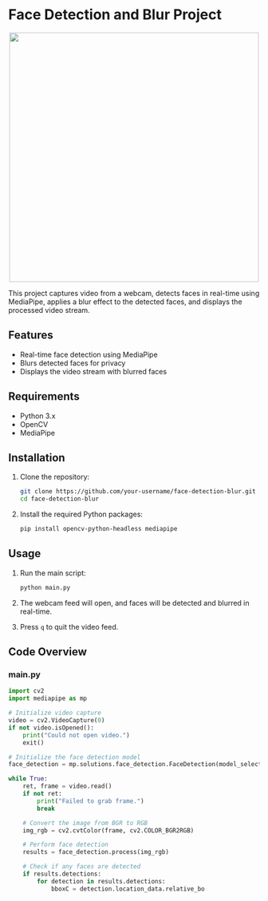 # Face Detection and Blur Project

<p align="center">
  <img src="https://cdn-images-1.medium.com/v2/1*9UGEaDhhWVmqEtmVXA394A.jpeg" width="500">
</p>

This project captures video from a webcam, detects faces in real-time using MediaPipe, applies a blur effect to the detected faces, and displays the processed video stream.

## Features

- Real-time face detection using MediaPipe
- Blurs detected faces for privacy
- Displays the video stream with blurred faces

## Requirements

- Python 3.x
- OpenCV
- MediaPipe

## Installation

1. Clone the repository:
    ```bash
    git clone https://github.com/your-username/face-detection-blur.git
    cd face-detection-blur
    ```

2. Install the required Python packages:
    ```bash
    pip install opencv-python-headless mediapipe
    ```

## Usage

1. Run the main script:
    ```bash
    python main.py
    ```

2. The webcam feed will open, and faces will be detected and blurred in real-time.

3. Press `q` to quit the video feed.

## Code Overview

### main.py

```python
import cv2
import mediapipe as mp

# Initialize video capture
video = cv2.VideoCapture(0)
if not video.isOpened():
    print("Could not open video.")
    exit()

# Initialize the face detection model
face_detection = mp.solutions.face_detection.FaceDetection(model_selection=0, min_detection_confidence=0.5)

while True:
    ret, frame = video.read()
    if not ret:
        print("Failed to grab frame.")
        break

    # Convert the image from BGR to RGB
    img_rgb = cv2.cvtColor(frame, cv2.COLOR_BGR2RGB)

    # Perform face detection
    results = face_detection.process(img_rgb)

    # Check if any faces are detected
    if results.detections:
        for detection in results.detections:
            bboxC = detection.location_data.relative_bo
